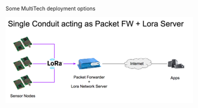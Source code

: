 Some MultiTech deployment options

![Single Conduit PacketFW and Lora Server](https://raw.githubusercontent.com/ddewaele/multitech-deployment-options/master/a-single-conduit-packetfw-loraserver.png)

